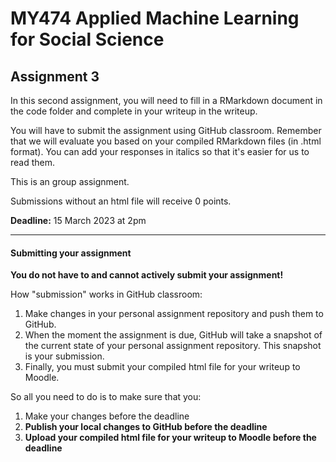 # MY474 Applied Machine Learning for Social Science

## Assignment 3

In this second assignment, you will need to fill in a RMarkdown document in the code folder and complete in your writeup in the writeup.

You will have to submit the assignment using GitHub classroom. Remember that we will evaluate you based on your compiled RMarkdown files (in .html format). You can add your responses in italics so that it's easier for us to read them.

This is an group assignment.

Submissions without an html file will receive 0 points.

**Deadline:** 15 March 2023 at 2pm

-----

#### Submitting your assignment

__You do not have to and cannot actively submit your assignment!__

How "submission" works in GitHub classroom:

1. Make changes in your personal assignment repository and push them to GitHub.
2. When the moment the assignment is due, GitHub will take a snapshot of the current state of your personal assignment repository. This snapshot is your submission.
3. Finally, you must submit your compiled html file for your writeup to Moodle.

So all you need to do is to make sure that you:

1. Make your changes before the deadline
2. __Publish your local changes to GitHub before the deadline__
3. __Upload your compiled html file for your writeup to Moodle before the deadline__
